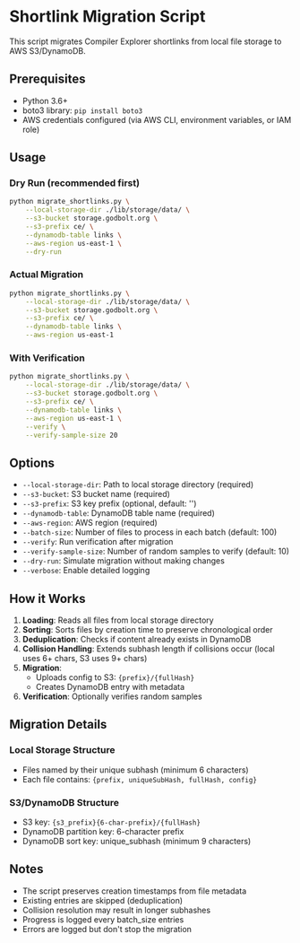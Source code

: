 # Shortlink Migration Script

This script migrates Compiler Explorer shortlinks from local file storage to AWS S3/DynamoDB.

## Prerequisites

- Python 3.6+
- boto3 library: `pip install boto3`
- AWS credentials configured (via AWS CLI, environment variables, or IAM role)

## Usage

### Dry Run (recommended first)
```bash
python migrate_shortlinks.py \
    --local-storage-dir ./lib/storage/data/ \
    --s3-bucket storage.godbolt.org \
    --s3-prefix ce/ \
    --dynamodb-table links \
    --aws-region us-east-1 \
    --dry-run
```

### Actual Migration
```bash
python migrate_shortlinks.py \
    --local-storage-dir ./lib/storage/data/ \
    --s3-bucket storage.godbolt.org \
    --s3-prefix ce/ \
    --dynamodb-table links \
    --aws-region us-east-1
```

### With Verification
```bash
python migrate_shortlinks.py \
    --local-storage-dir ./lib/storage/data/ \
    --s3-bucket storage.godbolt.org \
    --s3-prefix ce/ \
    --dynamodb-table links \
    --aws-region us-east-1 \
    --verify \
    --verify-sample-size 20
```

## Options

- `--local-storage-dir`: Path to local storage directory (required)
- `--s3-bucket`: S3 bucket name (required)
- `--s3-prefix`: S3 key prefix (optional, default: '')
- `--dynamodb-table`: DynamoDB table name (required)
- `--aws-region`: AWS region (required)
- `--batch-size`: Number of files to process in each batch (default: 100)
- `--verify`: Run verification after migration
- `--verify-sample-size`: Number of random samples to verify (default: 10)
- `--dry-run`: Simulate migration without making changes
- `--verbose`: Enable detailed logging

## How it Works

1. **Loading**: Reads all files from local storage directory
2. **Sorting**: Sorts files by creation time to preserve chronological order
3. **Deduplication**: Checks if content already exists in DynamoDB
4. **Collision Handling**: Extends subhash length if collisions occur (local uses 6+ chars, S3 uses 9+ chars)
5. **Migration**: 
   - Uploads config to S3: `{prefix}/{fullHash}`
   - Creates DynamoDB entry with metadata
6. **Verification**: Optionally verifies random samples

## Migration Details

### Local Storage Structure
- Files named by their unique subhash (minimum 6 characters)
- Each file contains: `{prefix, uniqueSubHash, fullHash, config}`

### S3/DynamoDB Structure
- S3 key: `{s3_prefix}{6-char-prefix}/{fullHash}`
- DynamoDB partition key: 6-character prefix
- DynamoDB sort key: unique_subhash (minimum 9 characters)

## Notes

- The script preserves creation timestamps from file metadata
- Existing entries are skipped (deduplication)
- Collision resolution may result in longer subhashes
- Progress is logged every batch_size entries
- Errors are logged but don't stop the migration